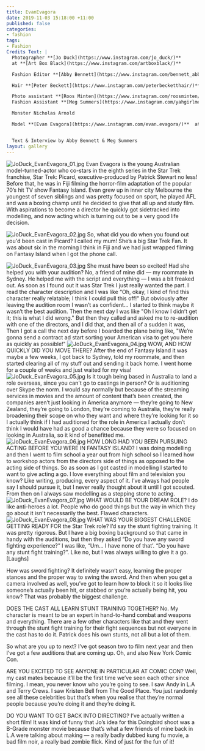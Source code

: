 ```yaml
---
title: EvanEvagora
date: 2019-11-03 15:18:00 +11:00
published: false
categories:
- fashion
tags:
- Fashion
Credits Text: |
  Photographer **[Jo Duck](https://www.instagram.com/jo_duck/)**
  at **[Art Box Black](https://www.instagram.com/artboxblack/)**

  Fashion Editor **[Abby Bennett](https://www.instagram.com/bennett_abby/)**

  Hair **[Peter Beckett](https://www.instagram.com/peterbecketthair/)** at **[Vivien’s Creative](https://www.instagram.com/vivienscreative/)**

  Photo assistant **[Roos Minten](https://www.instagram.com/roosminten/)**
  Fashion Assistant **[Meg Summers](https://www.instagram.com/yahgirlmeggy/)**

  Monster Nicholas Arnold

  Model **[Evan Evagora](https://www.instagram.com/evan.evagora/)**  at **[Five Twenty Management](https://www.instagram.com/fivetwentymgt/)**


  Text & Interview by Abby Bennett & Meg Summers
layout: gallery
---
```


![JoDuck_EvanEvagora_01.jpg](/uploads/JoDuck_EvanEvagora_01.jpg)
Evan Evagora is the young Australian model-turned-actor who co-stars in the eighth series in the Star Trek franchise, Star Trek: Picard, executive-produced by Patrick Stewart no less! Before that, he was in Fiji filming the horror-film adaptation of the popular 70’s hit TV show Fantasy Island. Evan grew up in inner city Melbourne the youngest of seven siblings and was pretty focused on sport, he played AFL and was a boxing champ until he decided to give that all up and study film. With aspirations to become a director he quickly got sidetracked into modelling, and now acting which is turning out to be a very good life decision. 

![JoDuck_EvanEvagora_02.jpg](/uploads/JoDuck_EvanEvagora_02.jpg)
So, what did you do when you found out you'd been cast in Picard? 
I called my mum! She’s a big Star Trek Fan. It was about six in the morning I think in Fiji and we had just wrapped filming on Fantasy Island when I got the phone call. 

![JoDuck_EvanEvagora_03.jpg](/uploads/JoDuck_EvanEvagora_03.jpg)
She must have been so excited! Had she helped you with your audition? 
No, a friend of mine did — my roommate in Sydney. He helped me with the script and everything — I was a bit freaked out. As soon as I found out it was Star Trek I just really wanted the part. I read the character description and I was like “Oh, okay, I kind of find this character really relatable; I think I could pull this off!" But obviously after leaving the audition room I wasn’t as confident... I started to think maybe it wasn’t the best audition. Then the next day I was like "Oh I know I didn’t get it; this is what I did wrong." But then they called and asked me to re-audition with one of the directors, and I did that, and then all of a sudden it was,  Then I got a call the next day before I boarded the plane being like, "We’re gonna send a contract ad start sorting your American visa to get you here as quickly as possible!"
![JoDuck_EvanEvagora_04.jpg](/uploads/JoDuck_EvanEvagora_04.jpg)
WOW, AND HOW QUICKLY DID YOU MOVE THERE?
After the end of Fantasy Island it was maybe a few weeks, I got back to Sydney, told my roommate, and then started clearing all of my stuff out and sending it back home. I went home for a couple of weeks and just waited for my visa!
![JoDuck_EvanEvagora_05.jpg](/uploads/JoDuck_EvanEvagora_05.jpg)
Is it tough being based in Australia to land a role overseas, since you can't go to castings in person? Or is auditioning over Skype the norm. 
I would say normally but because of the streaming services in movies and the amount of content that’s been created, the companies aren’t just looking in America anymore — they’re going to New Zealand, they’re going to London, they’re coming to Australia, they’re really broadening their scope on who they want and where they’re looking for it so I actually think if I had auditioned for the role in America I actually don’t think I would have had as good a chance because they were so focused on looking in Australia, so it kind of benefitted me. 
![JoDuck_EvanEvagora_06.jpg](/uploads/JoDuck_EvanEvagora_06.jpg)
HOW LONG HAD YOU BEEN PURSUING ACTING BEFORE YOU WERE IN FANTASY ISLAND?
I was doing modelling and then I went to film school  a year out from high school so I learned how to workshop actors from the directors side of things as opposed to the acting side of things. So as soon as I got casted in modelling I started to want to give acting a go. I love everything about film and television you know? Like writing, producing, every aspect of it. I’ve always had people say I should pursue it, but I never really thought about it until I got scouted. From then on I always saw modelling as a stepping stone to acting. 
![JoDuck_EvanEvagora_07.jpg](/uploads/JoDuck_EvanEvagora_07.jpg)
WHAT WOULD BE YOUR DREAM ROLE? 
I do like anti-heroes a lot. People who do good things but the way in which they go about it isn't necessarily the best. Flawed characters. 
![JoDuck_EvanEvagora_08.jpg](/uploads/JoDuck_EvanEvagora_08.jpg)
WHAT WAS YOUR BIGGEST CHALLENGE GETTING READY FOR the Star Trek role? 
I’d say the stunt fighting training. It was pretty rigorous. But I have a big boxing background so that came in handy with the auditions, but then they asked “Do you have any sword fighting experience?” I was like, “Um... I have none of that’. “Do you have any stunt fight training?”. Like no, but I was always willing to give it a go. [Laughs]

How was sword fighting? 
It definitely wasn’t easy, learning the proper stances and the proper way to swing the sword. And then when you get a camera involved as well, you’ve got to learn how to block it so it looks like someone’s actually been hit, or stabbed or you’re actually being hit, you know? That was probably the biggest challenge. 

DOES THE CAST ALL LEARN STUNT TRAINING TOGETHER?
No. My character is meant to be an expert in hand-to-hand combat and weapons and everything. There are a few other characters like that and they went through the stunt fight training for their fight sequences but not everyone in the cast has to do it. Patrick does his own stunts, not all but a lot of them. 

So what are you up to next? 
I’ve got season two to film next year and then I’ve got a few auditions that are coming up. Oh, and also New York Comic Con. 

ARE YOU EXCITED TO SEE ANYONE IN PARTICULAR AT COMIC CON?
Well, my cast mates because it’ll be the first time we’ve seen each other since filming. I mean, you never know who you’re going to see. I saw Andy in L.A and Terry Crews. I saw Kristen Bell from The Good Place. You just randomly see all these celebrities but that’s when you realise that they’re normal people because you’re doing it and they’re doing it. 

DO YOU WANT TO GET BACK INTO DIRECTING?
I’ve actually written a short film! It was kind of funny that Jo’s idea for this Doingbird shoot was a B-Grade monster movie because that’s what a few friends of mine back in L.A were talking about making — a really badly dubbed kung fu movie, a bad film noir, a really bad zombie flick. Kind of just for the fun of it! 
